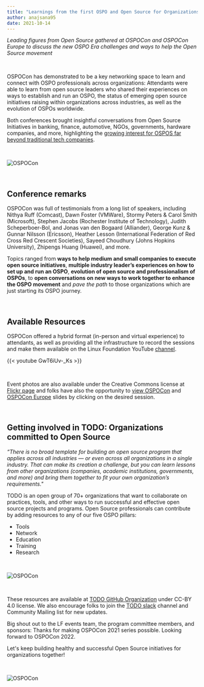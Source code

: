 ```yaml
---
title: "Learnings from the first OSPO and Open Source for Organizations Conference"
author: anajsana95
date: 2021-10-14
---
```

*Leading figures from Open Source gathered at OSPOCon and OSPOCon Europe to discuss the new OSPO Era challenges and ways to help the Open Source movement*

&nbsp;


OSPOCon has demonstrated to be a key networking space to learn and connect with OSPO professionals across organizations: Attendants were able to learn from open source leaders who shared their experiences on ways to establish and run an OSPO, the status of emerging open source initiatives raising within organizations across industries, as well as the evolution of OSPOs worldwide.

Both conferences brought insightful conversations from Open Source Initiatives in banking, finance, automotive, NGOs, governments, hardware companies, and more, highlighting the [growing interest for OSPOS far beyond traditional tech companies](https://thenewstack.io/more-organizations-report-benefits-of-open-source-programs).

&nbsp;

![OSPOCon](/img/ospoconeurope.jpg)

&nbsp;

## Conference remarks

OSPOCon was full of testimonials from a long list of speakers, including Nithya Ruff (Comcast), Dawn Foster (VMWare), Stormy Peters & Carol Smith (Microsoft), Stephen Jacobs (Rochester Institute of Technology), Judith Scheperboer-Bol, and Jonas van den Bogaard (Alliander), George Kunz & Gunnar Nilsson (Ericsson), Heather Lesson (International Federation of Red Cross Red Crescent Societies), Sayeed Choudhury (Johns Hopkins University), Zhipengs Huang (Huawei), and more.

Topics ranged from **ways to help medium and small companies to execute open source initiatives**, **multiple industry leader’s experiences on how to set up and run an OSPO**, **evolution of open source and professionalism of OSPOs**, to **open conversations on new ways to work together to enhance the OSPO movement** and *pave the path* to those organizations which are just starting its OSPO journey.

&nbsp;

## Available Resources

OSPOCon offered a hybrid format (in-person and virtual experience) to attendants, as well as providing all the infrastructure to record the sessions and make them available on the Linux Foundation YouTube [channel](https://www.youtube.com/playlist?list=PLbzoR-pLrL6q-dYnjrPbF5in7VR4-8-ZU).

{{< youtube GwT6iUv-_Ks >}}

&nbsp;

Event photos are also available under the Creative Commons license at [Flickr page](https://www.flickr.com/photos/linuxfoundation/albums/72157719919607836) and folks have also the opportunity to [view OSPOCon](https://events.linuxfoundation.org/ospocon/program/schedule/) and [OSPOCon Europe](https://events.linuxfoundation.org/ospocon-europe/program/schedule/) slides by clicking on the desired session.


&nbsp;

## Getting involved in TODO: Organizations committed to Open Source

*“There is no broad template for building an open source program that applies across all industries — or even across all organizations in a single industry. That can make its creation a challenge, but you can learn lessons from other organizations (companies, academic institutions, governments, and more) and bring them together to fit your own organization’s requirements."*

TODO is an open group of 70+ organizations that want to collaborate on practices, tools, and other ways to run successful and effective open source projects and programs. Open Source professionals can contribute by adding resources to any of our five OSPO pillars:

* Tools
* Network
* Education
* Training
* Research


&nbsp;

![OSPOCon](/img/ospo-pillars-todo.jpg)


&nbsp;

These resources are available at [TODO GitHub Organization](https://github.com/todogroup) under CC-BY 4.0 license. We also encourage folks to join the [TODO slack](https://slack.todogroup.org/) channel and Community Mailing list for new updates.

Big shout out to the LF events team, the program committee members, and sponsors: Thanks for making OSPOCon 2021 series possible.
Looking forward to OSPOCon 2022. 

Let's keep building healthy and successful Open Source initiatives for organizations together!

&nbsp;

![OSPOCon](/img/ospoconeuropewrapup.jpg)







